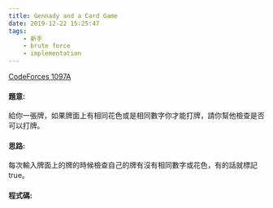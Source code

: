 ```yaml
---
title: Gennady and a Card Game
date: 2019-12-22 15:25:47
tags:
    - 新手
    - brute force
    - implementation
---
```

[CodeForces 1097A](http://codeforces.com/problemset/problem/1097/A)
<!-- more -->

#### 題意:
給你一張牌，如果牌面上有相同花色或是相同數字你才能打牌，請你幫他檢查是否可以打牌。

#### 思路:
每次輸入牌面上的牌的時候檢查自己的牌有沒有相同數字或花色，有的話就標記true。

#### 程式碼:
<script src="https://gist.github.com/Daviswww/da4739702939cc464896f1d4edcea431.js"></script>